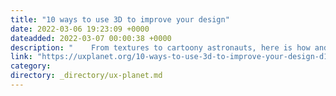```yaml
---
title: "10 ways to use 3D to improve your design"
date: 2022-03-06 19:23:09 +0000
dateadded: 2022-03-07 00:00:38 +0000
description: "    From textures to cartoony astronauts, here is how and why 3D is fundamental to improve your design.  Continue reading on UX Planet »  "
link: "https://uxplanet.org/10-ways-to-use-3d-to-improve-your-design-d14e4e36e1ff?source=rss----819cc2aaeee0---4"
category:
directory: _directory/ux-planet.md
---
```

